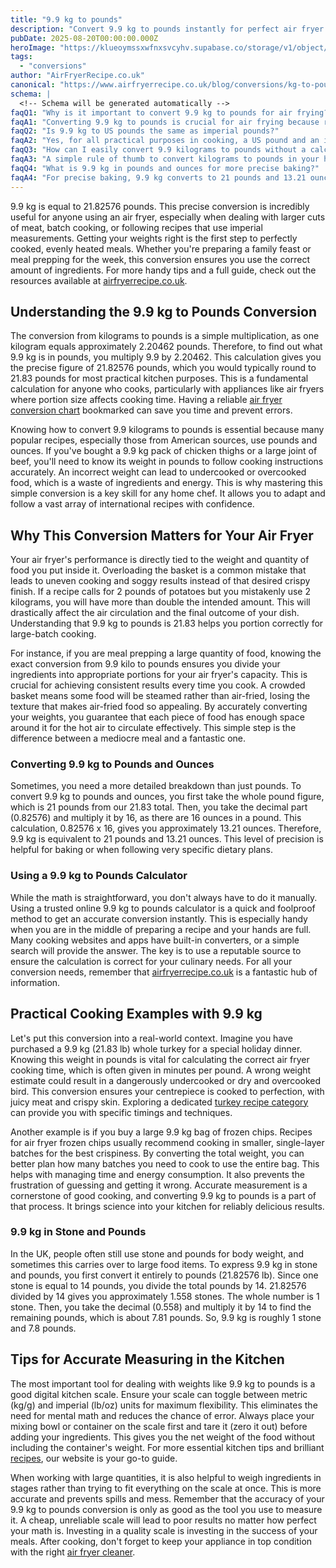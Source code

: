 ```yaml
---
title: "9.9 kg to pounds"
description: "Convert 9.9 kg to pounds instantly for perfect air fryer portions. Get accurate results and cooking tips for your next meal."
pubDate: 2025-08-20T00:00:00.000Z
heroImage: "https://klueoymssxwfnxsvcyhv.supabase.co/storage/v1/object/public/Shmucket/9-9-kg-to-pounds.webp"
tags:
  - "conversions"
author: "AirFryerRecipe.co.uk"
canonical: "https://www.airfryerrecipe.co.uk/blog/conversions/kg-to-pounds/9-9-kg-to-pounds"
schema: |
  <!-- Schema will be generated automatically -->
faqQ1: "Why is it important to convert 9.9 kg to pounds for air frying?"
faqA1: "Converting 9.9 kg to pounds is crucial for air frying because recipes and cooking times are often based on weight in pounds. Air fryers cook by circulating hot air, and overcrowding the basket with too much food prevents proper circulation, leading to unevenly cooked, steamed results instead of crispy ones. Knowing the accurate weight in pounds ensures you load your air fryer with the correct portion size for the recipe, guaranteeing perfect cooking every time."
faqQ2: "Is 9.9 kg to US pounds the same as imperial pounds?"
faqA2: "Yes, for all practical purposes in cooking, a US pound and an imperial pound are the same unit of weight. Both are defined as exactly 0.45359237 kilograms. Therefore, when you convert 9.9 kg to pounds, the result of 21.82576 pounds is identical whether you are in the US or the UK. You do not need to make any adjustment for this conversion when following recipes for your air fryer."
faqQ3: "How can I easily convert 9.9 kilograms to pounds without a calculator?"
faqA3: "A simple rule of thumb to convert kilograms to pounds in your head is to double the kilogram value and then add 10% of it. For 9.9 kg, double it to get 19.8. Then, calculate 10% of 9.9, which is 0.99. Add them together: 19.8 + 0.99 = 20.79 pounds. This gives you a very close estimate to the precise 21.83 pounds, perfect for quick kitchen calculations when you need a rough idea for portioning."
faqQ4: "What is 9.9 kg in pounds and ounces for more precise baking?"
faqA4: "For precise baking, 9.9 kg converts to 21 pounds and 13.21 ounces. You find this by taking the total pounds (21.82576) and separating the whole number (21 pounds). Then, multiply the decimal portion (0.82576) by 16, as there are 16 ounces in a pound, which gives you 13.21 ounces. This level of detail is important in baking where exact ratios of ingredients are critical to the chemical reactions that make cakes rise and cookies spread correctly."
---
```

<p>9.9 kg is equal to 21.82576 pounds. This precise conversion is incredibly useful for anyone using an air fryer, especially when dealing with larger cuts of meat, batch cooking, or following recipes that use imperial measurements. Getting your weights right is the first step to perfectly cooked, evenly heated meals. Whether you're preparing a family feast or meal prepping for the week, this conversion ensures you use the correct amount of ingredients. For more handy tips and a full guide, check out the resources available at <a href=https://www.airfryerrecipe.co.uk/>airfryerrecipe.co.uk</a>.</p>

<h2>Understanding the 9.9 kg to Pounds Conversion</h2>
<p>The conversion from kilograms to pounds is a simple multiplication, as one kilogram equals approximately 2.20462 pounds. Therefore, to find out what 9.9 kg is in pounds, you multiply 9.9 by 2.20462. This calculation gives you the precise figure of 21.82576 pounds, which you would typically round to 21.83 pounds for most practical kitchen purposes. This is a fundamental calculation for anyone who cooks, particularly with appliances like air fryers where portion size affects cooking time. Having a reliable <a href=https://www.airfryerrecipe.co.uk/air-fryer-conversion-chart>air fryer conversion chart</a> bookmarked can save you time and prevent errors.</p>
<p>Knowing how to convert 9.9 kilograms to pounds is essential because many popular recipes, especially those from American sources, use pounds and ounces. If you've bought a 9.9 kg pack of chicken thighs or a large joint of beef, you'll need to know its weight in pounds to follow cooking instructions accurately. An incorrect weight can lead to undercooked or overcooked food, which is a waste of ingredients and energy. This is why mastering this simple conversion is a key skill for any home chef. It allows you to adapt and follow a vast array of international recipes with confidence.</p>

<h2>Why This Conversion Matters for Your Air Fryer</h2>
<p>Your air fryer's performance is directly tied to the weight and quantity of food you put inside it. Overloading the basket is a common mistake that leads to uneven cooking and soggy results instead of that desired crispy finish. If a recipe calls for 2 pounds of potatoes but you mistakenly use 2 kilograms, you will have more than double the intended amount. This will drastically affect the air circulation and the final outcome of your dish. Understanding that 9.9 kg to pounds is 21.83 helps you portion correctly for large-batch cooking.</p>
<p>For instance, if you are meal prepping a large quantity of food, knowing the exact conversion from 9.9 kilo to pounds ensures you divide your ingredients into appropriate portions for your air fryer's capacity. This is crucial for achieving consistent results every time you cook. A crowded basket means some food will be steamed rather than air-fried, losing the texture that makes air-fried food so appealing. By accurately converting your weights, you guarantee that each piece of food has enough space around it for the hot air to circulate effectively. This simple step is the difference between a mediocre meal and a fantastic one.</p>

<h3>Converting 9.9 kg to Pounds and Ounces</h3>
<p>Sometimes, you need a more detailed breakdown than just pounds. To convert 9.9 kg to pounds and ounces, you first take the whole pound figure, which is 21 pounds from our 21.83 total. Then, you take the decimal part (0.82576) and multiply it by 16, as there are 16 ounces in a pound. This calculation, 0.82576 x 16, gives you approximately 13.21 ounces. Therefore, 9.9 kg is equivalent to 21 pounds and 13.21 ounces. This level of precision is helpful for baking or when following very specific dietary plans.</p>

<h3>Using a 9.9 kg to Pounds Calculator</h3>
<p>While the math is straightforward, you don't always have to do it manually. Using a trusted online 9.9 kg to pounds calculator is a quick and foolproof method to get an accurate conversion instantly. This is especially handy when you are in the middle of preparing a recipe and your hands are full. Many cooking websites and apps have built-in converters, or a simple search will provide the answer. The key is to use a reputable source to ensure the calculation is correct for your culinary needs. For all your conversion needs, remember that <a href=https://www.airfryerrecipe.co.uk/>airfryerrecipe.co.uk</a> is a fantastic hub of information.</p>

<h2>Practical Cooking Examples with 9.9 kg</h2>
<p>Let's put this conversion into a real-world context. Imagine you have purchased a 9.9 kg (21.83 lb) whole turkey for a special holiday dinner. Knowing this weight in pounds is vital for calculating the correct air fryer cooking time, which is often given in minutes per pound. A wrong weight estimate could result in a dangerously undercooked or dry and overcooked bird. This conversion ensures your centrepiece is cooked to perfection, with juicy meat and crispy skin. Exploring a dedicated <a href=https://www.airfryerrecipe.co.uk/recipe-category/Turkey>turkey recipe category</a> can provide you with specific timings and techniques.</p>
<p>Another example is if you buy a large 9.9 kg bag of frozen chips. Recipes for air fryer frozen chips usually recommend cooking in smaller, single-layer batches for the best crispiness. By converting the total weight, you can better plan how many batches you need to cook to use the entire bag. This helps with managing time and energy consumption. It also prevents the frustration of guessing and getting it wrong. Accurate measurement is a cornerstone of good cooking, and converting 9.9 kg to pounds is a part of that process. It brings science into your kitchen for reliably delicious results.</p>

<h3>9.9 kg in Stone and Pounds</h3>
<p>In the UK, people often still use stone and pounds for body weight, and sometimes this carries over to large food items. To express 9.9 kg in stone and pounds, you first convert it entirely to pounds (21.82576 lb). Since one stone is equal to 14 pounds, you divide the total pounds by 14. 21.82576 divided by 14 gives you approximately 1.558 stones. The whole number is 1 stone. Then, you take the decimal (0.558) and multiply it by 14 to find the remaining pounds, which is about 7.81 pounds. So, 9.9 kg is roughly 1 stone and 7.8 pounds.</p>

<h2>Tips for Accurate Measuring in the Kitchen</h2>
<p>The most important tool for dealing with weights like 9.9 kg to pounds is a good digital kitchen scale. Ensure your scale can toggle between metric (kg/g) and imperial (lb/oz) units for maximum flexibility. This eliminates the need for mental math and reduces the chance of error. Always place your mixing bowl or container on the scale first and tare it (zero it out) before adding your ingredients. This gives you the net weight of the food without including the container's weight. For more essential kitchen tips and brilliant <a href=https://www.airfryerrecipe.co.uk/recipes>recipes</a>, our website is your go-to guide.</p>
<p>When working with large quantities, it is also helpful to weigh ingredients in stages rather than trying to fit everything on the scale at once. This is more accurate and prevents spills and mess. Remember that the accuracy of your 9.9 kg to pounds conversion is only as good as the tool you use to measure it. A cheap, unreliable scale will lead to poor results no matter how perfect your math is. Investing in a quality scale is investing in the success of your meals. After cooking, don't forget to keep your appliance in top condition with the right <a href=https://www.airfryerrecipe.co.uk/air-fryer-cleaner>air fryer cleaner</a>.</p>
